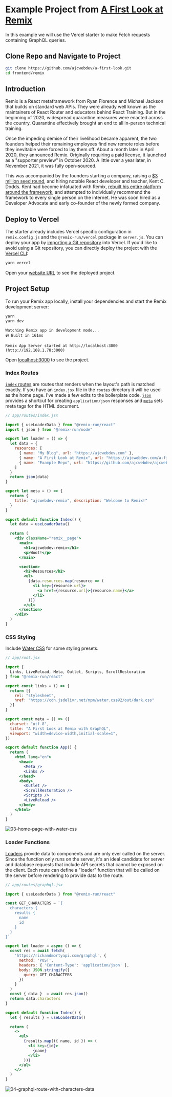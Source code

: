 # Example Project from [A First Look at Remix](https://ajcwebdev.com/2021/05/06/a-first-look-at-remix)

In this example we will use the Vercel starter to make Fetch requests containing GraphQL queries.

## Clone Repo and Navigate to Project

```bash
git clone https://github.com/ajcwebdev/a-first-look.git
cd frontend/remix
```

## Introduction

Remix is a React metaframework from Ryan Florence and Michael Jackson that builds on standard web APIs. They were already well known as the maintainers of React Router and educators behind React Training. But in the beginning of 2020, widespread quarantine measures were enacted across the country. Quarantine effectively brought an end to all in-person technical training.

Once the impeding demise of their livelihood became apparent, the two founders helped their remaining employees find new remote roles before they inevitable were forced to lay them off. About a month later in April 2020, they announced Remix. Originally requiring a paid license, it launched as a "supporter preview" in October 2020. A little over a year later, in November 2021, it was fully open-sourced.

This was accompanied by the founders starting a company, raising a [$3 million seed round](https://remix.run/blog/seed-funding-for-remix), and hiring notable React developer and teacher, Kent C. Dodds. Kent had become infatuated with Remix, [rebuilt his entire platform around the framework](https://kentcdodds.com/blog/why-i-love-remix), and attempted to individually recommend the framework to every single person on the internet. He was soon hired as a Developer Advocate and early co-founder of the newly formed company.

## Deploy to Vercel

The starter already includes Vercel specific configuration in `remix.config.js` and the `@remix-run/vercel` package in `server.js`. You can deploy your app by [importing a Git repository](https://vercel.com/new) into Vercel. If you'd like to avoid using a Git repository, you can directly deploy the project with the [Vercel CLI](https://vercel.com/cli):

```bash
yarn vercel
```

Open your [website URL](https://ajcwebdev-remix.vercel.app) to see the deployed project.

## Project Setup

To run your Remix app locally, install your dependencies and start the Remix development server:

```bash
yarn
yarn dev
```

```
Watching Remix app in development mode...
💿 Built in 161ms

Remix App Server started at http://localhost:3000 (http://192.168.1.78:3000)
```

Open [localhost:3000](https://localhost:3000) to see the project.

### Index Routes

[`index` routes](https://remix.run/guides/routing#index-routes) are routes that renders when the layout's path is matched exactly. If you have an `index.jsx` file in the `routes` directory it will be used as the home page. I've made a few edits to the boilerplate code. [`json`](https://remix.run/api/remix#json) provides a shortcut for creating `application/json` responses and [`meta`](https://remix.run/api/conventions#meta) sets meta tags for the HTML document.

```jsx
// app/routes/index.jsx

import { useLoaderData } from "@remix-run/react"
import { json } from "@remix-run/node"

export let loader = () => {
  let data = {
    resources: [
      { name: "My Blog", url: "https://ajcwebdev.com" },
      { name: "A First Look at Remix", url: "https://ajcwebdev.com/a-first-look-at-remix" },
      { name: "Example Repo", url: "https://github.com/ajcwebdev/ajcwebdev-remix" }
    ]
  }
  return json(data)
}

export let meta = () => {
  return {
    title: "ajcwebdev-remix", description: "Welcome to Remix!"
  }
}

export default function Index() {
  let data = useLoaderData()

  return (
    <div className="remix__page">
      <main>
        <h1>ajcwebdev-remix</h1>
        <p>Woot!</p>
      </main>

      <section>        
        <h2>Resources</h2>
        <ul>
          {data.resources.map(resource => (
            <li key={resource.url}>
              <a href={resource.url}>{resource.name}</a>
            </li>
          ))}
        </ul>
      </section>
    </div>
  )
}
```

### CSS Styling

Include [Water CSS](https://watercss.kognise.dev/) for some styling presets.

```jsx
// app/root.jsx

import {
  Links, LiveReload, Meta, Outlet, Scripts, ScrollRestoration
} from "@remix-run/react"

export const links = () => {
  return [{
    rel: "stylesheet",
    href: "https://cdn.jsdelivr.net/npm/water.css@2/out/dark.css"
  }]
}

export const meta = () => ({
  charset: "utf-8",
  title: "A First Look at Remix with GraphQL",
  viewport: "width=device-width,initial-scale=1",
})

export default function App() {
  return (
    <html lang="en">
      <head>
        <Meta />
        <Links />
      </head>
      <body>
        <Outlet />
        <ScrollRestoration />
        <Scripts />
        <LiveReload />
      </body>
    </html>
  )
}
```

![03-home-page-with-water-css](https://dev-to-uploads.s3.amazonaws.com/uploads/articles/demc5fj0o0spog5xz8do.png)

### Loader Functions

[Loaders](https://remix.run/api/conventions#loader) provide data to components and are only ever called on the server. Since the function only runs on the server, it's an ideal candidate for server and database requests that include API secrets that cannot be exposed on the client. Each route can define a "loader" function that will be called on the server before rendering to provide data to the route.

```jsx
// app/routes/graphql.jsx

import { useLoaderData } from "@remix-run/react"

const GET_CHARACTERS = `{
  characters {
    results {
      name
      id
    }
  }
}`

export let loader = async () => {
  const res = await fetch(
    'https://rickandmortyapi.com/graphql', {
      method: 'POST',
      headers: { 'Content-Type': 'application/json' },
      body: JSON.stringify({
        query: GET_CHARACTERS
      })
    }
  )
  const { data }  = await res.json()
  return data.characters
}

export default function Index() {
  let { results } = useLoaderData()

  return (
    <>
      <ul>
        {results.map(({ name, id }) => (
          <li key={id}>
            {name}
          </li>
        ))}
      </ul>
    </>
  )
}
```

![04-graphql-route-with-characters-data](https://dev-to-uploads.s3.amazonaws.com/uploads/articles/swijfauollj5d2tutrk2.png)
